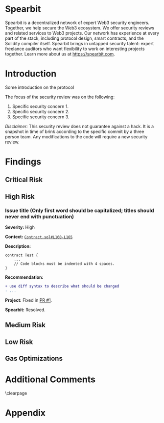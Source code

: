 # Spearbit

Spearbit is a decentralized network of expert Web3 security engineers. Together, we help secure the Web3 ecosystem. We offer security reviews and related services to Web3 projects. Our  network has experience at every part of the stack, including protocol design, smart contracts, and the Solidity compiler itself. Spearbit brings in untapped security talent: expert freelance auditors who want flexibility to work on interesting projects together. Learn more about us at https://spearbit.com.

# Introduction

<!-- TODO  -->
Some introduction on the protocol

The focus of the security review was on the following:

1. Specific security concern 1.
2. Specific security concern 2.
3. Specific security concern 3.

*Disclaimer:* This security review does not guarantee against a hack. It is a snapshot in time of brink according to the specific commit by a three person team. Any modifications to the code will require a new security review.

# Findings 

## Critical Risk

## High Risk
### Issue title (Only first word should be capitalized; titles should never end with punctuation)

**Severity:** High

**Context:** [`Contract.sol#L160-L165`](https://github.com/actuallink)

**Description:**

```solidity
contract Test {
    ...
    // Code blocks must be indented with 4 spaces.
}
```

**Recommendation:**
```diff
+ use diff syntax to describe what should be changed
- ...
```

**Project:** Fixed in [PR #1](Https://github.com/actuallink).

**Spearbit:** Resolved.

## Medium Risk

## Low Risk

## Gas Optimizations


# Additional Comments


<!-- A template hack to generate a newline in LaTeX -->
\clearpage

# Appendix

